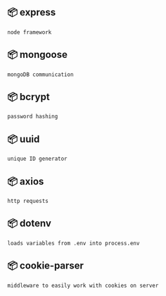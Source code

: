 ## 📦 express
    node framework

## 📦 mongoose
    mongoDB communication

## 📦 bcrypt
    password hashing

## 📦 uuid
    unique ID generator

## 📦 axios
    http requests

## 📦 dotenv
    loads variables from .env into process.env

## 📦 cookie-parser
    middleware to easily work with cookies on server